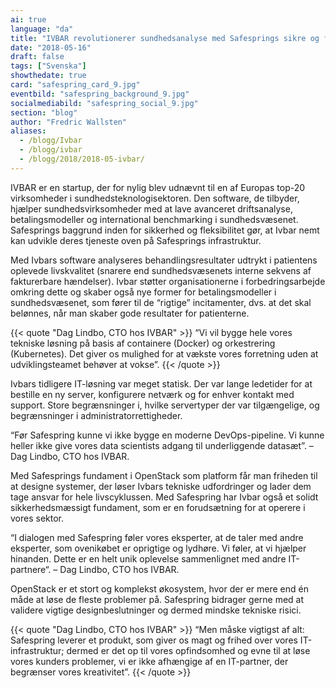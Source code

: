 ```yaml
---
ai: true
language: "da"
title: "IVBAR revolutionerer sundhedsanalyse med Safesprings sikre og fleksible infrastruktur"
date: "2018-05-16"
draft: false
tags: ["Svenska"]
showthedate: true
card: "safespring_card_9.jpg"
eventbild: "safespring_background_9.jpg"
socialmediabild: "safespring_social_9.jpg"
section: "blog"
author: "Fredric Wallsten"
aliases:
  - /blogg/Ivbar
  - /blogg/ivbar
  - /blogg/2018/2018-05-ivbar/
---
```


IVBAR er en startup, der for nylig blev udnævnt til en af Europas top-20 virksomheder i sundhedsteknologisektoren. Den software, de tilbyder, hjælper sundhedsvirksomheder med at lave avanceret driftsanalyse, betalingsmodeller og international benchmarking i sundhedsvæsenet. Safesprings baggrund inden for sikkerhed og fleksibilitet gør, at Ivbar nemt kan udvikle deres tjeneste oven på Safesprings infrastruktur.

Med Ivbars software analyseres behandlingsresultater udtrykt i patientens oplevede livskvalitet (snarere end sundhedsvæsenets interne sekvens af fakturerbare hændelser). Ivbar støtter organisationerne i forbedringsarbejde omkring dette og skaber også nye former for betalingsmodeller i sundhedsvæsenet, som fører til de “rigtige” incitamenter, dvs. at det skal belønnes, når man skaber gode resultater for patienterne.

{{< quote "Dag Lindbo, CTO hos IVBAR" >}}
“Vi vil bygge hele vores tekniske løsning på basis af containere (Docker) og orkestrering (Kubernetes). Det giver os mulighed for at vækste vores forretning uden at udviklingsteamet behøver at vokse”.
{{< /quote >}}

Ivbars tidligere IT-løsning var meget statisk. Der var lange ledetider for at bestille en ny server, konfigurere netværk og for enhver kontakt med support. Store begrænsninger i, hvilke servertyper der var tilgængelige, og begrænsninger i administratorrettigheder.

“Før Safespring kunne vi ikke bygge en moderne DevOps-pipeline. Vi kunne heller ikke give vores data scientists adgang til underliggende datasæt”. – Dag Lindbo, CTO hos IVBAR.

Med Safesprings fundament i OpenStack som platform får man friheden til at designe systemer, der løser Ivbars tekniske udfordringer og lader dem tage ansvar for hele livscyklussen. Med Safespring har Ivbar også et solidt sikkerhedsmæssigt fundament, som er en forudsætning for at operere i vores sektor.

“I dialogen med Safespring føler vores eksperter, at de taler med andre eksperter, som ovenikøbet er oprigtige og lydhøre. Vi føler, at vi hjælper hinanden. Dette er en helt unik oplevelse sammenlignet med andre IT-partnere“. – Dag Lindbo, CTO hos IVBAR.

OpenStack er et stort og komplekst økosystem, hvor der er mere end én måde at løse de fleste problemer på. Safespring bidrager gerne med at validere vigtige designbeslutninger og dermed mindske tekniske risici.

{{< quote "Dag Lindbo, CTO hos IVBAR" >}}
“Men måske vigtigst af alt: Safespring leverer et produkt, som giver os magt og frihed over vores IT-infrastruktur; dermed er det op til vores opfindsomhed og evne til at løse vores kunders problemer, vi er ikke afhængige af en IT-partner, der begrænser vores kreativitet”.
{{< /quote >}}
